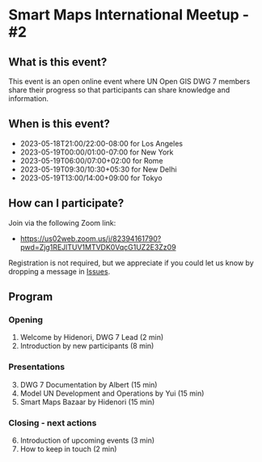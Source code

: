 # Smart Maps International Meetup - #2

## What is this event?

This event is an open online event where UN Open GIS DWG 7 members share their progress so that participants can share knowledge and information.

## When is this event?

- 2023-05-18T21:00/22:00-08:00 for Los Angeles
- 2023-05-19T00:00/01:00-07:00 for New York
- 2023-05-19T06:00/07:00+02:00 for Rome
- 2023-05-19T09:30/10:30+05:30 for New Delhi
- 2023-05-19T13:00/14:00+09:00 for Tokyo

## How can I participate?

Join via the following Zoom link:

- https://us02web.zoom.us/j/82394161790?pwd=Zjg1REJlTUV1MTVDK0VqcG1UZ2E3Zz09

Registration is not required, but we appreciate if you could let us know by dropping a message in [Issues](https://github.com/UNopenGIS/7/issues/152).

## Program

### Opening

1. Welcome by Hidenori, DWG 7 Lead (2 min)
2. Introduction by new participants (8 min)

### Presentations

3. DWG 7 Documentation by Albert (15 min)
4. Model UN Development and Operations by Yui (15 min)
5. Smart Maps Bazaar by Hidenori (15 min)

### Closing - next actions

6. Introduction of upcoming events (3 min)
7. How to keep in touch (2 min)
